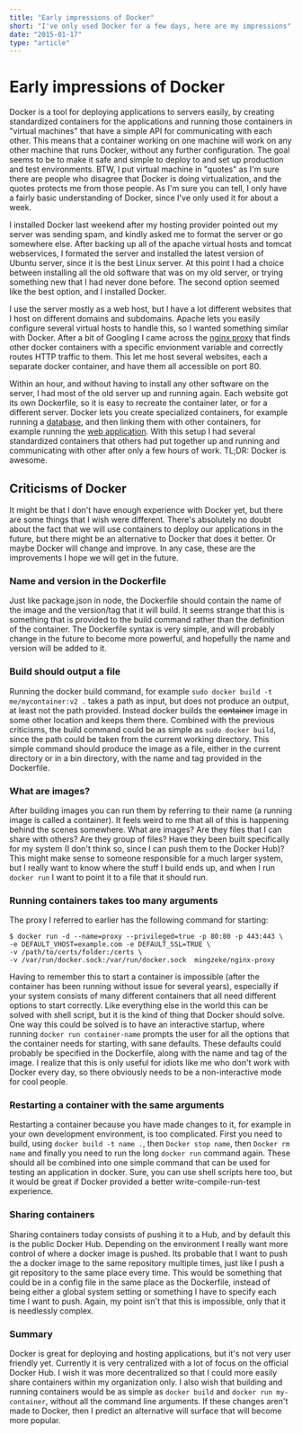 ```yaml
---
title: "Early impressions of Docker"
short: "I've only used Docker for a few days, here are my impressions"
date: "2015-01-17"
type: "article"
---
```


# Early impressions of Docker

Docker is a tool for deploying applications to servers easily, by creating standardized containers for the applications and running those containers in "virtual machines" that have a simple API for communicating with each other. This means that a container working on one machine will work on any other machine that runs Docker, without any further configuration. The goal seems to be to make it safe and simple to deploy to and set up production and test environments. BTW, I put virtual machine in "quotes" as I'm sure there are people who disagree that Docker is doing virtualization, and the quotes protects me from those people. As I'm sure you can tell, I only have a fairly basic understanding of Docker, since I've only used it for about a week.

I installed Docker last weekend after my hosting provider pointed out my server was sending spam, and kindly asked me to format the server or go somewhere else. After backing up all of the apache virtual hosts and tomcat webservices, I formated the server and installed the latest version of Ubuntu server, since it is the best Linux server. At this point I had a choice between installing all the old software that was on my old server, or trying something new that I had never done before. The second option seemed like the best option, and I installed Docker.

I use the server mostly as a web host, but I have a lot different websites that I host on different domains and subdomains. Apache lets you easily configure several virtual hosts to handle this, so I wanted something similar with Docker. After a bit of Googling I came across the [nginx proxy](https://registry.hub.docker.com/u/mingzeke/nginx-proxy/) that finds other docker containers with a specific envionment variable and correctly routes HTTP traffic to them. This let me host several websites, each a separate docker container, and have them all accessible on port 80.

Within an hour, and without having to install any other software on the server, I had most of the old server up and running again. Each website got its own Dockerfile, so it is easy to recreate the container later, or for a different server. Docker lets you create specialized containers, for example running a [database](https://registry.hub.docker.com/u/marvambass/mysql/), and then linking them with other containers, for example running the [web application](https://registry.hub.docker.com/u/marvambass/piwik/). With this setup I had several standardized containers that others had put together up and running and communicating with other after only a few hours of work. TL;DR: Docker is awesome.

## Criticisms of Docker
It might be that I don't have enough experience with Docker yet, but there are some things that I wish were different. There's absolutely no doubt about the fact that we will use containers to deploy our applications in the future, but there might be an alternative to Docker that does it better. Or maybe Docker will change and improve. In any case, these are the improvements I hope we will get in the future.

### Name and version in the Dockerfile
Just like package.json in node, the Dockerfile should contain the name of the image and the version/tag that it will build. It seems strange that this is something that is provided to the build command rather than the definition of the container. The Dockerfile syntax is very simple, and will probably change in the future to become more powerful, and hopefully the name and version will be added to it.

### Build should output a file
Running the docker build command, for example `sudo docker build -t me/mycontainer:v2 .` takes a path as input, but does not produce an output, at least not the path provided. Instead docker builds the ~~container~~ image in some other location and keeps them there. Combined with the previous criticisms, the build command could be as simple as `sudo docker build`, since the path could be taken from the current working directory. This simple command should produce the image as a file, either in the current directory or in a bin directory, with the name and tag provided in the Dockerfile.

### What are images?
After building images you can run them by referring to their name (a running image is called a container). It feels weird to me that all of this is happening behind the scenes somewhere. What are images? Are they files that I can share with others? Are they group of files? Have they been built specifically for my system (I don't think so, since I can push them to the Docker Hub)? This might make sense to someone responsible for a much larger system, but I really want to know where the stuff I build ends up, and when I run `docker run` I want to point it to a file that it should run.

### Running containers takes too many arguments
The proxy I referred to earlier has the following command for starting:

```
$ docker run -d --name=proxy --privileged=true -p 80:80 -p 443:443 \
-e DEFAULT_VHOST=example.com -e DEFAULT_SSL=TRUE \
-v /path/to/certs/folder:/certs \
-v /var/run/docker.sock:/var/run/docker.sock  mingzeke/nginx-proxy
```

Having to remember this to start a container is impossible (after the container has been running without issue for several years), especially if your system consists of many different containers that all need different options to start correctly. Like everything else in the world this can be solved with shell script, but it is the kind of thing that Docker should solve. One way this could be solved is to have an interactive startup, where running ```docker run container-name``` prompts the user for all the options that the container needs for starting, with sane defaults. These defaults could probably be specified in the Dockerfile, along with the name and tag of the image. I realize that this is only useful for idiots like me who don't work with Docker every day, so there obviously needs to be a non-interactive mode for cool people.

### Restarting a container with the same arguments
Restarting a container because you have made changes to it, for example in your own development environment, is too complicated. First you need to build, using `docker build -t name .`, then `Docker stop name`, then `Docker rm name` and finally you need to run the long `docker run` command again. These should all be combined into one simple command that can be used for testing an application in docker. Sure, you can use shell scripts here too, but it would be great if Docker provided a better write-compile-run-test experience.

### Sharing containers
Sharing containers today consists of pushing it to a Hub, and by default this is the public Docker Hub. Depending on the environment I really want more control of where a docker image is pushed. Its probable that I want to push the a docker image to the same repository multiple times, just like I push a git repository to the same place every time. This would be something that could be in a config file in the same place as the Dockerfile, instead of being either a global system setting or something I have to specify each time I want to push. Again, my point isn't that this is impossible, only that it is needlessly complex.

### Summary
Docker is great for deploying and hosting applications, but it's not very user friendly yet. Currently it is very centralized with a lot of focus on the official Docker Hub. I wish it was more decentralized so that I could more easily share containers within my organization only. I also wish that building and running containers would be as simple as `docker build` and `docker run my-container`, without all the command line arguments. If these changes aren't made to Docker, then I predict an alternative will surface that will become more popular.

